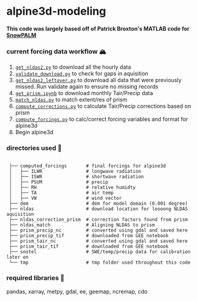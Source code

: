 # alpine3d-modeling
#### This code was largely based off of Patrick Broxton's MATLAB code for [SnowPALM](https://github.com/broxtopd/SnowPALM)

### current forcing data workflow :mountain_snow:
 1. [`get_nldas2.py`](get_nldas2.py) to download all the hourly data
 1. [`validate_download.py`](validate_download.py) to check for gaps in aquisition
 1. [`get_nldas2_leftover.py`](get_nldas2_leftover.py) to download all data that were previously missed..Run validate again to ensure no missing records
 1. [`get_prism.ipynb`](get_prism.ipynb) to download monthly Tair/Precip data
 1. [`match_nldas.py`](match_nldas.py) to match extent/res of prism
 1. [`compute_corrections.py`](compute_corrections.py) to calculate Tair/Precip corrections based on prism
 1. [`compute_forcings.py`](compute_forcings.py) to calc/correct forcing variables and format for alpine3d
 1.  Begin alpine3d

### directories used :file_folder:
```
 
 ├── computed_forcings       # final forcings for alpine3d
 │   ├── ILWR                # longwave radiation
 │   ├── ISWR                # shortwave radiation
 │   ├── PSUM                # precip
 │   ├── RH                  # relative humidty
 │   ├── TA                  # air temp
 │   ├── VW                  # wind vector
 ├── dem                     # dem for model domain (0.001 degree) 
 ├── nldas                   # download location for loooong NLDAS aquisition
 ├── nldas_correction_prism  # correction factors found from prism
 ├── nldas_match             # Aligning NLDAS to prism
 ├── prism_precip_nc         # converted using gdal and saved here
 ├── prism_precip_tif        # downloaded from GEE notebook
 ├── prism_tair_nc           # converted using gdal and saved here
 ├── prism_tair_tif          # downloaded from GEE notebook
 ├── snotel                  # SWE/temp/precip data for calibration later on
 └── tmp                     # tmp folder used throughout this code
````

### required libraries :floppy_disk:
pandas, xarray, metpy, gdal, ee, geemap, ncremap, cdo
